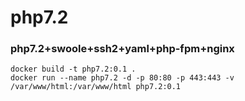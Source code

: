 # php7.2

### php7.2+swoole+ssh2+yaml+php-fpm+nginx
```console
docker build -t php7.2:0.1 .
docker run --name php7.2 -d -p 80:80 -p 443:443 -v /var/www/html:/var/www/html php7.2:0.1
```
